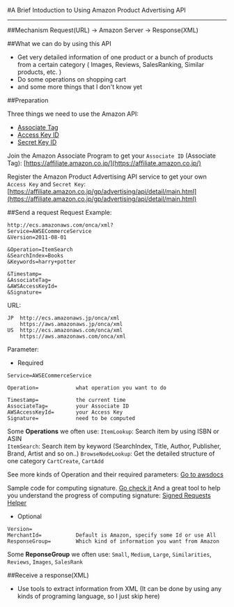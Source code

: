 ﻿#A Brief Intoduction to Using Amazon Product Advertising API

---

##Mechanism
Request(URL) -> Amazon Server -> Response(XML)

##What we can do by using this API
* Get very detailed information of one product or a bunch of products from a certain category 
( Images, Reviews, SalesRanking, Similar products, etc. )
* Do some operations on shopping cart
* and some more things that I don't know yet

##Preparation

Three things we need to use the Amazon API:

* [Associate Tag](https://affiliate.amazon.co.jp/)
* [Access Key ID](https://affiliate.amazon.co.jp/gp/advertising/api/detail/main.html)
* [Secret Key ID](https://affiliate.amazon.co.jp/gp/advertising/api/detail/main.html)

Join the Amazon Associate Program to get your `Associate ID` (Associate Tag):
[https://affiliate.amazon.co.jp/](https://affiliate.amazon.co.jp/)

Register the Amazon Product Advertising API service to get your own `Access Key` and `Secret Key`:
[https://affiliate.amazon.co.jp/gp/advertising/api/detail/main.html](https://affiliate.amazon.co.jp/gp/advertising/api/detail/main.html)


##Send a request
Request Example:
```
http://ecs.amazonaws.com/onca/xml?
Service=AWSECommerceService
&Version=2011-08-01

&Operation=ItemSearch
&SearchIndex=Books
&Keywords=harry+potter

&Timestamp=
&AssociateTag=
&AWSAccessKeyId=
&Signature=
```

URL:
```
JP  http://ecs.amazonaws.jp/onca/xml
    https://aws.amazonaws.jp/onca/xml
US  http://ecs.amazonaws.com/onca/xml
    https://aws.amazonaws.com/onca/xml
```

Parameter:

 * Required
```
Service=AWSECommerceService

Operation=            what operation you want to do

Timestamp=            the current time 
AssociateTag=         your Associate ID
AWSAccessKeyId=       your Access Key
Signature=            need to be computed
```
Some **Operations** we often use:
`ItemLookup`: Search item by using ISBN or ASIN  
`ItemSearch`: Search item by keyword (SearchIndex, Title, Author, Publisher, Brand, Artist and so on..) 
`BrowseNodeLookup`: Get the detailed structure of one category
`CartCreate`, `CartAdd`


See more kinds of Operation and their required parameters: [Go to awsdocs](http://s3.amazonaws.com/awsdocs/Associates/latest/prod-adv-api-qrc.pdf)

Sample code for computing signature. [Go check it](https://aws.amazon.com/code/Product-Advertising-API)
And a great tool to help you understand the progress of computing signature: [Signed Requests Helper](https://associates-amazon.s3.amazonaws.com/signed-requests/helper/index.html)

* Optional
```
Version= 
MerchantId=           Default is Amazon, specify some Id or use All
ResponseGroup=        Which kind of information you want from Amazon
```

Some **ReponseGroup** we often use:
`Small`, `Medium`, `Large`, `Similarities`, `Reviews`, `Images`, `SalesRank`

##Receive a response(XML)
* Use tools to extract information from XML 
(It can be done by using any kinds of programing language, so I just skip here)

 
